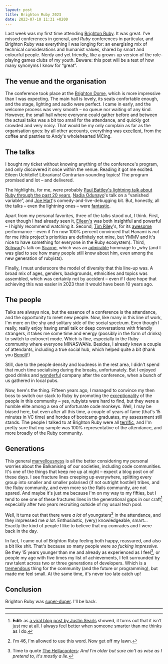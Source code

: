 ```yaml
---
layout: post
title: Brighton Ruby 2023
date: 2023-07-10 11:31 +0200
---
```

Last week was my first time attending [Brighton Ruby](https://brightonruby.com). It was great. I've missed conferences 
in general, and _Ruby_ conferences in particular, and Brighton Ruby was everything I was longing for: an energising mix 
of technical considerations and humanist values, shared by smart and colourful people. Nerdy and yet friendly, like a 
grown-up version of the role-playing games clubs of my youth. Beware: this post will be a test of how many synonyms I 
know for “great”.

## The venue and the organisation

The conference took place at the [Brighton Dome](https://brightondome.org), which is more impressive than I was expecting. 
The main hall is lovely, its seats confortable enough, and the stage, lighting and audio were perfect. I came in early, 
and the welcome process was very smooth – no queue nor waiting of any kind. However, the small hall where everyone could 
gather before and between the actual talks was a bit too small for the attendance, and quickly got crowded and 
very noisy. That would be my only complain as far as the organisation goes: by all other accounts, everything was 
[excellent](https://www.thesaurus.com/browse/great), from the coffee and pastries to Andy's wholehearted MCing.

## The talks

I bought my ticket without knowing anything of the conference's program, and only discovered it once within the venue. 
Reading it got me excited. Eileen Uchitelle! Librarians! Contrarian-sounding topics! The program promised and lot – and 
delivered.

The highlights, for me, were probably [Paul Battley's lightning talk about Ruby through the past 20 years](https://github.com/threedaymonk/back-in-my-day), 
[Nadia Odunayo](https://nadiaodunayo.com)'s talk on a “vanished variable”, and [Joe Hart](https://www.joehartcomedian.com)'s 
comedy-and-live-debugging bit. But, honestly, all the talks – even the lightning ones – were [fantastic](https://www.thesaurus.com/browse/great). 

Apart from my personal favorites, three of the talks stood out, I think. First, even though I had already seen it, 
[Eileen's](https://www.youtube.com/watch?v=MbqJzACF-54) was both insightful and powerful – I highly recommend watching 
it. Second, [Tim Riley](https://timriley.info)'s, for its [awesome](https://www.thesaurus.com/browse/great) performance 
– even if I'm now 100% percent convinced that Hanami is _not_ for me (this project's priorities are definitely not mine, 
but YMMV and it's nice to have something for everyone in the Ruby ecosystem). Third, [Schwad](https://schwad.github.io)'s 
talk on [Scarpe](https://github.com/scarpe-team/scarpe), which was an [admirable](https://www.thesaurus.com/browse/great) 
hommage to _why (and I was glad to see how many people still know about him, even among the new generation of rubyists).

Finally, I must underscore the model of diversity that this line-up was. A broad mix of ages, genders, backgrounds, 
ethnicities and topics was assembled, which was certainly not by accident – even if I dare hope that achieving this was 
easier in 2023 than it would have been 10 years ago.

## The people

Talks are always nice, but the essence of a conference is the attendance, and the opportunity to meet new people. Now, 
like many in this line of work, I'm more on the shy and solitary side of the social spectrum. Even though I really, really 
enjoy having small talk or deep conversations with friendly strangers, it takes me some time and energy (possibly in the 
form of drinks) to switch to extrovert mode. Which is fine, especially in the Ruby community where everyone MINASWANs. 
Besides, I already knew a couple of attendants, including a true social hub, which helped quite a bit (thank you 
[Benoît](https://ruby.social/@benoit)!)

Still, due to the people density and loudness in the rest area, I didn't spend that much time socialising during the breaks, 
unfortunately. But I enjoyed good drinks and [wonderful](https://www.thesaurus.com/browse/great) company after the 
conference, when a bunch of us gathered in local pubs.

Now, here's the thing. Fifteen years ago, I managed to convince my then boss to switch our stack to Ruby by promoting 
the [exceptionality](https://www.thesaurus.com/browse/great) of the people in this community – yes, rubyists were hard 
to find, but they were a humble elite among a sea of unfortunate code monkeys. Well, I may be biased here, but even after 
all this time, a couple of years of fame (that's 15 minutes in VC time) and hordes of bootcamp graduates, my assessment 
still stands. The people I talked to at Brighton Ruby were all [terrific](https://www.thesaurus.com/browse/great), and 
I'm pretty sure that my sample was 100% representative of the attendance, and more broadly of the Ruby community.

## Generations

This general [marvellousness](https://www.thesaurus.com/browse/great) is all the better considering my personal worries 
about the Balkanising of our societies, including code communities. It's one of the things that keep me up at night – 
expect a blog post on of these days. I see fracture lines creeping up everywhere, splitting every group into smaller and 
smaller polarised (if not outright hostile!) tribes, and the Ruby community, and even more so the Rails community, are 
not spared. And maybe it's just me because I'm on my way to my fifties, but I tend to see one of these fractures lines 
in the generational gaps in our craft[^1] especially after two years recruiting outside of my usual 
tech pool.

Well, it turns out that there were _a lot_ of youngsters[^2] in the attendance, and they impressed me 
_a lot_. Enthusiastic, (very) knowledgeable, smart… Exactly the kind of people I like to believe that my comrades and I 
were back in the day.

In fact, I came out of Brighton Ruby feeling both happy, reassured, and also a bit like shit. That's because so many people 
were _so fucking impressive_. Be they 15 years younger than me and already as experienced as I feel[^3], or people my age 
with five times my list of achievements, I felt surrounded by raw talent across two or three generations of developers. 
Which is a [tremendous](https://www.thesaurus.com/browse/great) thing for the community (and the future or programming), 
but made me feel small. At the same time, it's never too late catch up!

## Conclusion

Brighton Ruby was [super-duper](https://www.thesaurus.com/browse/great). I'll be back.

---
[^1]: **Edit:** as [a viral blog post by Justin Searls](https://blog.testdouble.com/posts/2023-07-12-the-looming-demise-of-the-10x-developer/) 
    showed, it turns out that it isn't just me at all. I always feel better when someone smarter than me thinks as I do.
  
[^2]: I'm 46, I'm allowed to use this word. Now get off my lawn.
  
[^3]: Time to quote [The Hellacopters](https://www.youtube.com/watch?v=pYGiDX9Luc8): _And I'm older but sure ain't as wise as I pretend to, it's mostly a lie._
